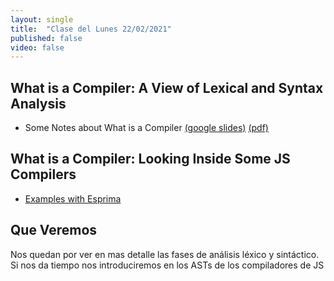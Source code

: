 ```yaml
---
layout: single
title:  "Clase del Lunes 22/02/2021"
published: false
video: false
---
```


## What is a Compiler: A View of Lexical and Syntax Analysis

* Some Notes about What is a Compiler [(google slides)](https://docs.google.com/presentation/d/1N8h99dXzud9HzH8XY6QCZSmATCAWXtZebuqRTiy8qMU/edit?usp=sharing) [(pdf)]({{site.baseurl}}/assets/pdfs/intro-2-compilers.pdf)

## What is a Compiler: Looking Inside Some JS Compilers

* [Examples with Esprima](esprima)

## Que Veremos

Nos quedan por ver en mas detalle las fases de análisis léxico y sintáctico.
Si nos da tiempo nos introduciremos en los ASTs de los compiladores de JS